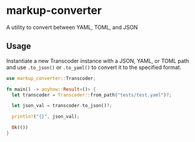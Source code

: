# markup-converter

A utility to convert between YAML, TOML, and JSON

## Usage

Instantiate a new Transcoder instance with a JSON, YAML, or TOML path and use `.to_json()` or `.to_yaml()` to convert it to the specified format.

```rust
use markup_converter::Transcoder;

fn main() -> anyhow::Result<()> {
  let transcoder = Transcoder::from_path("tests/test.yaml")?;

  let json_val = transcoder.to_json()?;

  println!("{}", json_val);

  Ok(())
}
```
